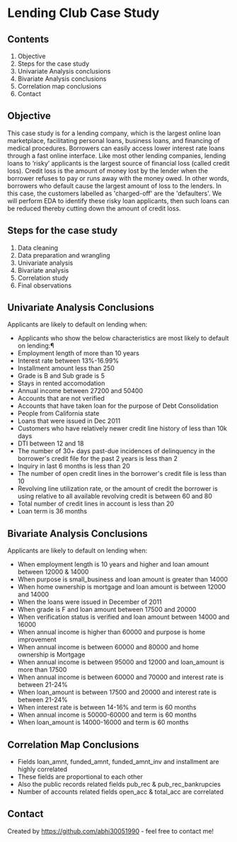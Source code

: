 # Lending Club Case Study
## Contents
1. Objective
2. Steps for the case study
3. Univariate Analysis conclusions
4. Bivariate Analysis conclusions
5. Correlation map conclusions
6. Contact

## Objective
This case study is for a lending company, which is the largest online loan marketplace, facilitating personal loans, business loans, and financing of medical procedures. Borrowers can easily access lower interest rate loans through a fast online interface. Like most other lending companies, lending loans to ‘risky’ applicants is the largest source of financial loss (called credit loss). Credit loss is the amount of money lost by the lender when the borrower refuses to pay or runs away with the money owed. In other words, borrowers who default cause the largest amount of loss to the lenders. In this case, the customers labelled as 'charged-off' are the 'defaulters'. We will perform EDA to identify these risky loan applicants, then such loans can be reduced thereby cutting down the amount of credit loss.

## Steps for the case study
1. Data cleaning
2. Data preparation and wrangling
3. Univariate analysis
4. Bivariate analysis
5. Correlation study
6. Final observations

## Univariate Analysis Conclusions
Applicants are likely to default on lending when:
- Applicants who show the below characteristics are most likely to default on lending:¶
- Employment length of more than 10 years
- Interest rate between 13%-16.99%
- Installment amount less than 250
- Grade is B and Sub grade is 5
- Stays in rented accomodation
- Annual income between 27200 and 50400
- Accounts that are not verified
- Accounts that have taken loan for the purpose of Debt Consolidation
- People from California state
- Loans that were issued in Dec 2011
- Customers who have relatively newer credit line history of less than 10k days
- DTI between 12 and 18
- The number of 30+ days past-due incidences of delinquency in the borrower's credit file for the past 2 years is less than 2
- Inquiry in last 6 months is less than 20
- The number of open credit lines in the borrower's credit file is less than 10
- Revolving line utilization rate, or the amount of credit the borrower is using relative to all available revolving credit is between 60 and 80
- Total number of credit lines in account is less than 20
- Loan term is 36 months

## Bivariate Analysis Conclusions
Applicants are likely to default on lending when:
- When employment length is 10 years and higher and loan amount between 12000 & 14000
- When purpose is small_business and loan amount is greater than 14000
- When home ownership is mortgage and loan amount is between 12000 and 14000
- When the loans were issued in December of 2011
- When grade is F and loan amount between 17500 and 20000
- When verification status is verified and loan amount between 14000 and 16000
- When annual income is higher than 60000 and purpose is home improvement
- When annual income is between 60000 and 80000 and home ownership is Mortgage
- When annual income is between 95000 and 12000 and loan_amount is more than 17500
- When annual income is between 60000 and 70000 and interest rate is between 21-24%
- When loan_amount is between 17500 and 20000 and interest rate is between 21-24%
- When interest rate is between 14-16% and term is 60 months
- When annual income is 50000-60000 and term is 60 months
- When loan_amount is 14000-16000 and term is 60 months

## Correlation Map Conclusions
- Fields loan_amnt, funded_amnt, funded_amnt_inv and installment are highly correlated
- These fields are proportional to each other
- Also the public records related fields pub_rec & pub_rec_bankrupcies
- Number of accounts related fields open_acc & total_acc are correlated

## Contact
Created by https://github.com/abhi30051990 - feel free to contact me!


